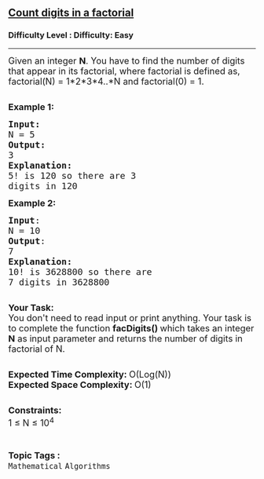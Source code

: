 <h2><a href="https://www.geeksforgeeks.org/problems/count-digits-in-a-factorial3957/1?itm_source=geeksforgeeks&itm_medium=article&itm_campaign=practice_card">Count digits in a factorial</a></h2><h3>Difficulty Level : Difficulty: Easy</h3><hr><div class="problems_problem_content__Xm_eO"><p><span style="font-size:18px">Given an integer <strong>N</strong>. You have to find the number of digits that appear in its factorial, where factorial is defined as, factorial(N) = 1*2*3*4..*N and factorial(0) = 1.</span><br>
&nbsp;</p>

<p><strong><span style="font-size:18px">Example 1:</span></strong></p>

<pre><span style="font-size:18px"><strong>Input:</strong>
</span><span style="font-size:20px"><span style="font-size:18px">N = 5
<strong>Output:
</strong>3<strong>
Explanation:
</strong>5! is 120 so there are 3
digits in 120</span>
</span></pre>

<p><span style="font-size:18px"><strong>Example 2:</strong></span></p>

<pre><span style="font-size:18px"><strong>Input</strong>:
N = 10
<strong>Output</strong>:
7
<strong>Explanation:
</strong></span><span style="font-size:20px"><span style="font-size:18px">10! is </span></span><span style="font-size:18px">3628800</span><span style="font-size:20px"><span style="font-size:18px"> so there are</span></span><span style="font-size:20px"><span style="font-size:18px">
7 digits in </span></span><span style="font-size:18px">3628800
</span></pre>

<p><br>
<span style="font-size:18px"><strong>Your Task: </strong></span><br>
<span style="font-size:18px">You don't need to read input or print anything. Your task is to complete the function <strong>facDigits() </strong>which takes an integer <strong>N</strong> as input parameter and returns the number of digits in factorial of N.</span><br>
&nbsp;</p>

<p><span style="font-size:18px"><strong>Expected Time Complexity: </strong>O(Log(N))<br>
<strong>Expected Space Complexity: </strong>O(1)</span><br>
&nbsp;</p>

<p><span style="font-size:18px"><strong>Constraints:</strong><br>
1 ≤ N ≤ 10<sup>4</sup></span></p>
</div><br><p><span style=font-size:18px><strong>Topic Tags : </strong><br><code>Mathematical</code>&nbsp;<code>Algorithms</code>&nbsp;